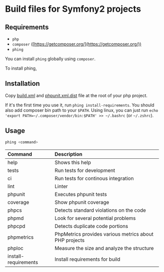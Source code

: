 # Build files for Symfony2 projects

## Requirements

  * `php`
  * `composer` ([https://getcomposer.org/](https://getcomposer.org/))
  * `phing`

You can install `phing` globally using `composer`.

To install phing, 

## Installation

Copy [build.xml](PHP/build.xml) and [phpunit.xml.dist](PHP/phpunit.xml.dist) file at the root of your php project.

If it's the first time you use it, run `phing install-requirements`.
You should also add composer bin path to your `$PATH`. 
Using linux, you can just run `echo 'export PATH=~/.composer/vendor/bin:$PATH' >> ~/.bashrc` (or `~/.zshrc`).

## Usage

```bash
phing <command>
```

| Command              | Description                                            |
| :------------------- | :----------------------------------------------------- |
| help                 | Shows this help                                        |
| tests                | Run tests for development                              |
| ci                   | Run tests for continous integration                    |
| lint                 | Linter                                                 |
| phpunit              | Executes phpunit tests                                 |
| coverage             | Show phpunit coverage                                  |
| phpcs                | Detects standard violations on the code                |
| phpmd                | Look for several potential problems                    |
| phpcpd               | Detects duplicate code portions                        |
| phpmetrics           | PhpMetrics provides various metrics about PHP projects |
| phploc               | Measure the size and analyze the structure             |
| install-requirements | Install requirements for build                         |

